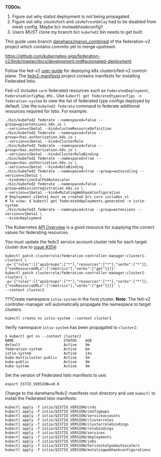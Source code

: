 __TODOs:__

1. Figure out why statsd deployment is not being propagated.
2. Figure out why `sdsUdsPath` and `sdsRefreshDelay` had to be disabled from mesh config. Maybe b/c mutwebhookconfig?
3. Users _MUST_ clone my branch b/c `kubefed2` bin needs to get built.

This guide uses branch [danehans/marun_combined](https://github.com/danehans/federation-v2/tree/marun_combined) of the
federation-v2 project which contains commits yet to merge upstream.

https://github.com/kubernetes-sigs/federation-v2/blob/master/docs/development.md#automated-deployment


Follow the fed-v2 [user guide](https://github.com/kubernetes-sigs/federation-v2/blob/master/docs/userguide.md)
for deploying k8s clusters/fed-v2 control-plane. The [fedv2-manifests](https://github.com/danehans/fedv2-manifests) project contains manifests for installing Federated Istio.

Fed-v2 includes `core` federated resources such as `FederatedDeployment`, `FederatedConfigMap`, etc.. Use
`kubectl get federatedtypeconfigs -n federation-system` to view the list of federated type configs deployed by default. Use
the `kubefed2 federate` command to federate additional resources required for Istio. For example:
```
./bin/kubefed2 federate --namespaced=false --group=apiextensions.k8s.io \
--version=v1beta1 --kind=CustomResourceDefinition
./bin/kubefed2 federate --namespaced=false --group=rbac.authorization.k8s.io \
--version=v1beta1 --kind=ClusterRole
./bin/kubefed2 federate --namespaced=false --group=rbac.authorization.k8s.io \
--version=v1beta1 --kind=ClusterRoleBinding
./bin/kubefed2 federate --namespaced=true --group=rbac.authorization.k8s.io \
--version=v1beta1 --kind=RoleBinding
./bin/kubefed2 federate --namespaced=true --group=autoscaling --version=v2beta1 \
--kind=HorizontalPodAutoscaler
./bin/kubefed2 federate --namespaced=false --group=admissionregistration.k8s.io \
--version=v1beta1 --kind=MutatingWebhookConfiguration
# Deployment v1beta1 must ve created b/c core includes v1
# To view: $ kubectl get federateddeployments.generated -n istio-system
./bin/kubefed2 federate --namespaced=true --group=extensions --version=v1beta1 \
--kind=Deployment
```

The Kubernetes [API Overview](https://kubernetes.io/docs/reference/generated/kubernetes-api/v1.11) is a good resource for
supplying the correct values for federating resources.

You must update the fedv2 service account cluster role for each target cluster due to [issue #354](https://github.com/kubernetes-sigs/federation-v2/issues/354):
```
kubectl patch clusterrole/federation-controller-manager:cluster1-cluster1 \
-p='{"rules":[{"apiGroups":["*"],"resources":["*"],"verbs":["*"]},{"nonResourceURLs":["/metrics"],"verbs":["get"]}]}'
kubectl patch clusterrole/federation-controller-manager:cluster2-cluster1 \
-p='{"rules":[{"apiGroups":["*"],"resources":["*"],"verbs":["*"]},{"nonResourceURLs":["/metrics"],"verbs":["get"]}]}' \
--context cluster2
```

???Create namespace `istio-system` in the host cluster. __Note__: The fed-v2 controller-manager will automatically propagate the namespace to target clusters.
```
kubectl create ns istio-system --context cluster1
```

Verify namespace `istio-system` has been propagated to `cluster2`:
```
$ kubectl get ns --context cluster2
NAME                       STATUS    AGE
default                    Active    9m
federation-system          Active    6m
istio-system               Active    14s
kube-multicluster-public   Active    5m
kube-public                Active    9m
kube-system                Active    9m
```

Set the version of Federated Istio manifests to use:
```
export ISTIO_VERSION=v0.8
```

Change to the danehans/fedv2-manifests root directory and use `kubectl` to install the Federated Istio manifests:
```
kubectl apply -f istio/$ISTIO_VERSION/crds
kubectl apply -f istio/$ISTIO_VERSION/configmaps
kubectl apply -f istio/$ISTIO_VERSION/serviceaccounts
kubectl apply -f istio/$ISTIO_VERSION/clusterroles
kubectl apply -f istio/$ISTIO_VERSION/clusterrolebindings
kubectl apply -f istio/$ISTIO_VERSION/rolebindings
kubectl apply -f istio/$ISTIO_VERSION/services
kubectl apply -f istio/$ISTIO_VERSION/deployments
kubectl apply -f istio/$ISTIO_VERSION/jobs
kubectl apply -f istio/$ISTIO_VERSION/horizontalpodautoscalers
kubectl apply -f istio/$ISTIO_VERSION/mutatingwebhookconfigurations

```
